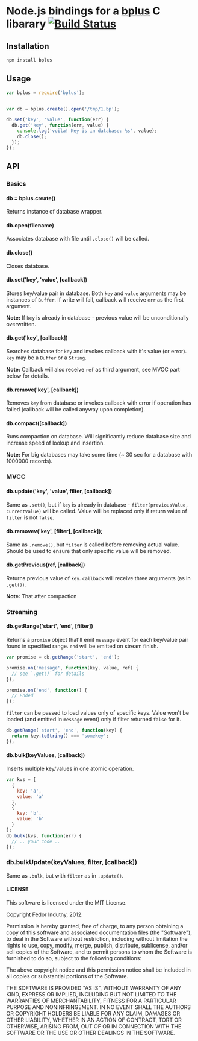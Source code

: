 # Node.js bindings for a [bplus](https://github.com/indutny/bplus) C libarary [![Build Status](https://secure.travis-ci.org/indutny/node-bplus.png)](http://travis-ci.org/indutny/node-bplus)

## Installation

```bash
npm install bplus
```

## Usage

```javascript
var bplus = require('bplus');


var db = bplus.create().open('/tmp/1.bp');

db.set('key', 'value', function(err) {
  db.get('key', function(err, value) {
    console.log('voila! Key is in database: %s', value);
    db.close();
  });
});
```

## API

### Basics

#### db = bplus.create()

Returns instance of database wrapper.

#### db.open(filename)

Associates database with file until `.close()` will be called.

#### db.close()

Closes database.

#### db.set('key', 'value', [callback])

Stores key/value pair in database. Both `key` and `value` arguments may be
instances of `Buffer`. If write will fail, callback will receive `err` as the
first argument.

**Note:** If `key` is already in database - previous value will be
unconditionally overwritten.

#### db.get('key', [callback])

Searches database for `key` and invokes callback with it's value (or error).
`key` may be a `Buffer` or a `String`.

**Note:** Callback will also receive `ref` as third argument, see MVCC part
below for details.

#### db.remove('key', [callback])

Removes `key` from database or invokes callback with error if operation has
failed (callback will be called anyway upon completion).

#### db.compact([callback])

Runs compaction on database. Will significantly reduce database size and
increase speed of lookup and insertion.

**Note:** For big databases may take some time (~ 30 sec for a database with
1000000 records).

### MVCC

#### db.update('key', 'value', filter, [callback])

Same as `.set()`, but if `key` is already in database -
`filter(previousValue, currentValue)` will be called. Value will be replaced
only if return value of `filter` is not `false`.

#### db.removev('key', [filter], [callback]);

Same as `.remove()`, but `filter` is called before removing actual value. Should
be used to ensure that only specific value will be removed.

#### db.getPrevious(ref, [callback])

Returns previous value of `key`. `callback` will receive three arguments
(as in `.get()`).

**Note:** That after compaction

### Streaming

#### db.getRange('start', 'end', [filter])

Returns a `promise` object that'll emit `message` event for each key/value pair
found in specified range. `end` will be emitted on stream finish.

```javascript
var promise = db.getRange('start', 'end');

promise.on('message', function(key, value, ref) {
  // see `.get()` for details
});

promise.on('end', function() {
  // Ended
});
```

`filter` can be passed to load values only of specific keys. Value won't be
loaded (and emitted in `message` event) only if filter returned `false` for it.

```javascript
db.getRange('start', 'end', function(key) {
  return key.toString() === 'somekey';
});
```

#### db.bulk(keyValues, [callback])

Inserts multiple key/values in one atomic operation.

```javascript
var kvs = [
  {
    key: 'a',
    value: 'a'
  },
  {
    key: 'b',
    value: 'b'
  }
];
db.bulk(kvs, function(err) {
  // .. your code ..
});
```

### db.bulkUpdate(keyValues, filter, [callback])

Same as `.bulk`, but with `filter` as in `.update()`.

#### LICENSE

This software is licensed under the MIT License.

Copyright Fedor Indutny, 2012.

Permission is hereby granted, free of charge, to any person obtaining a
copy of this software and associated documentation files (the
"Software"), to deal in the Software without restriction, including
without limitation the rights to use, copy, modify, merge, publish,
distribute, sublicense, and/or sell copies of the Software, and to permit
persons to whom the Software is furnished to do so, subject to the
following conditions:

The above copyright notice and this permission notice shall be included
in all copies or substantial portions of the Software.

THE SOFTWARE IS PROVIDED "AS IS", WITHOUT WARRANTY OF ANY KIND, EXPRESS
OR IMPLIED, INCLUDING BUT NOT LIMITED TO THE WARRANTIES OF
MERCHANTABILITY, FITNESS FOR A PARTICULAR PURPOSE AND NONINFRINGEMENT. IN
NO EVENT SHALL THE AUTHORS OR COPYRIGHT HOLDERS BE LIABLE FOR ANY CLAIM,
DAMAGES OR OTHER LIABILITY, WHETHER IN AN ACTION OF CONTRACT, TORT OR
OTHERWISE, ARISING FROM, OUT OF OR IN CONNECTION WITH THE SOFTWARE OR THE
USE OR OTHER DEALINGS IN THE SOFTWARE.
